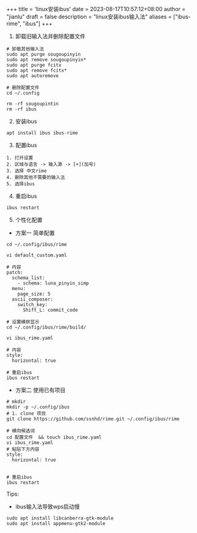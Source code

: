 +++
title = 'linux安装ibus'
date = 2023-08-17T10:57:12+08:00
author = "jianlu"
draft = false
description = "linux安装ibus输入法"
aliases = ["ibus-rime", "ibus"]
+++

1. 卸载旧输入法并删除配置文件
```shell
# 卸载其他输入法
sudo apt purge sougoupinyin
sudo apt remove sougoupinyin*
sudo apt purge fcitx
sudo apt remove fcitx*
sudo apt autoremove

# 删除配置文件
cd ~/.config

rm -rf sougoupintin
rm -rf ibus
```

2. 安装ibus
```shell
apt install ibus ibus-rime
```

3. 配置ibus
```text
1. 打开设置
2. 区域与语言 -> 输入源 -> [+](加号)
3. 选择 中文rime
4. 删除其他不需要的输入法
5. 选择ibus
```

4. 重启ibus
```shell
ibus restart
```

5. 个性化配置

* 方案一 简单配置

```shell
cd ~/.config/ibus/rime

vi default_custom.yaml

# 内容
patch:
  schema_list:
    - schema: luna_pinyin_simp
  menu:
    page_size: 5
  ascii_composer:
    switch_key:
      Shift_L: commit_code

# 设置横排显示
cd ~/.config/ibus/rime/build/

vi ibus_rime.yaml

# 内容
style:
  horizontal: true

# 重启ibus
ibus restart
```

* 方案二 使用已有项目

```shell
# mkdir 
mkdir -p ~/.config/ibus
# 1. clone 项目
git clone https://github.com/ssnhd/rime.git ~/.config/ibus/rime

# 横向候选词
cd 配置文件  && touch ibus_rime.yaml
vi ibus_rime.yaml
# 粘贴下方内容
style:
  horizontal: true


# 重启ibus
ibus restart
```

Tips:

* ibus输入法导致wps启动慢

```shell
sudo apt install libcanberra-gtk-module
sudo apt install appmenu-gtk2-module
```




